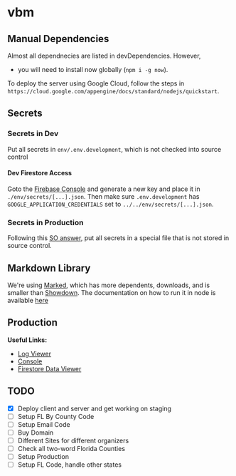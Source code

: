 # vbm

## Manual Dependencies
Almost all dependnecies are listed in devDependencies.  However,
- you will need to install now globally (`npm i -g now`).

To deploy the server using Google Cloud, follow the steps in `https://cloud.google.com/appengine/docs/standard/nodejs/quickstart`.


## Secrets
### Secrets in Dev
Put all secrets in `env/.env.development`, which is not checked into source control

#### Dev Firestore Access
Goto the [Firebase Console](https://console.firebase.google.com/u/0/project/vbm-test-dev/settings/serviceaccounts/adminsdk) and generate a new key and place it in `./env/secrets/[...].json`.
Then make sure `.env.development` has `GOOGLE_APPLICATION_CREDENTIALS` set to `../../env/secrets/[...].json`.

### Secrets in Production
Following this [SO answer](https://stackoverflow.com/a/54055525/8930600), put all secrets in a special file that is not stored in source control.

## Markdown Library
We're using [Marked](https://www.npmjs.com/package/marked), which has more dependents, downloads, and is smaller than [Showdown](https://www.npmjs.com/package/showdown).  The documentation on how to run it in node is available [here](https://marked.js.org/#/USING_ADVANCED.md#options)

## Production
**Useful Links:**
- [Log Viewer](https://console.cloud.google.com/logs/viewer)
- [Console](https://console.cloud.google.com/home/dashboard?project=vbm-test-dev)
- [Firestore Data Viewer](https://console.cloud.google.com/firestore/data?project=vbm-test-dev)

## TODO
- [x] Deploy client and server and get working on staging
- [ ] Setup FL By County Code
- [ ] Setup Email Code
- [ ] Buy Domain
- [ ] Different Sites for different organizers
- [ ] Check all two-word Florida Counties
- [ ] Setup Production
- [ ] Setup FL Code, handle other states
